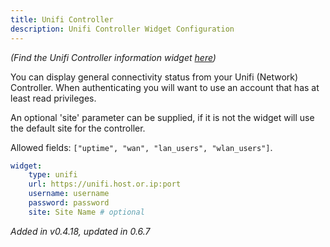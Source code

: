 ```yaml
---
title: Unifi Controller
description: Unifi Controller Widget Configuration
---
```


_(Find the Unifi Controller information widget [here](../widgets/unifi_controller.md))_

You can display general connectivity status from your Unifi (Network) Controller. When authenticating you will want to use an account that has at least read privileges.

An optional 'site' parameter can be supplied, if it is not the widget will use the default site for the controller.

Allowed fields: `["uptime", "wan", "lan_users", "wlan_users"]`.

```yaml
widget:
    type: unifi
    url: https://unifi.host.or.ip:port
    username: username
    password: password
    site: Site Name # optional
```

_Added in v0.4.18, updated in 0.6.7_
